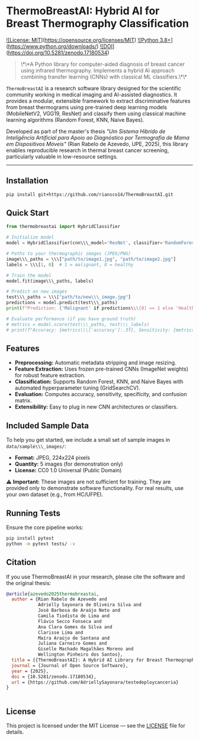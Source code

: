 # ThermoBreastAI: Hybrid AI for Breast Thermography Classification

[!\[License: MIT](https://img.shields.io/badge/License-MIT-yellow.svg)](https://opensource.org/licenses/MIT)
[!\[Python 3.8+](https://img.shields.io/badge/python-3.8+-blue.svg)](https://www.python.org/downloads/)
[!\[DOI](https://zenodo.org/badge/1062213182.svg)](https://doi.org/10.5281/zenodo.17180534)

> \\\*\\\*A Python library for computer-aided diagnosis of breast cancer using infrared thermography. Implements a hybrid AI approach combining transfer learning (CNNs) with classical ML classifiers.\\\*\\\*

`ThermoBreastAI` is a research software library designed for the scientific community working in medical imaging and AI-assisted diagnostics. It provides a modular, extensible framework to extract discriminative features from breast thermograms using pre-trained deep learning models (MobileNetV2, VGG19, ResNet) and classify them using classical machine learning algorithms (Random Forest, KNN, Naive Bayes).

Developed as part of the master's thesis *"Um Sistema Híbrido de Inteligência Artificial para Apoio ao Diagnóstico por Termografia de Mama em Dispositivos Móveis"* (Rian Rabelo de Azevedo, UPE, 2025), this library enables reproducible research in thermal breast cancer screening, particularly valuable in low-resource settings.

---

## Installation

```bash
pip install git+https://github.com/riansco14/ThermoBreastAI.git
```

## Quick Start

```python
from thermobreastai import HybridClassifier

# Initialize model
model = HybridClassifier(cnn\\\_model='ResNet', classifier='RandomForest')

# Paths to your thermographic images (JPEG/PNG)
image\\\_paths = \\\["path/to/image1.jpg", "path/to/image2.jpg"]
labels = \\\[1, 0]  # 1 = malignant, 0 = healthy

# Train the model
model.fit(image\\\_paths, labels)

# Predict on new images
test\\\_paths = \\\["path/to/new\\\_image.jpg"]
predictions = model.predict(test\\\_paths)
print(f"Prediction: {'Malignant' if predictions\\\[0] == 1 else 'Healthy'}")

# Evaluate performance (if you have ground truth)
# metrics = model.score(test\\\_paths, test\\\_labels)
# print(f"Accuracy: {metrics\\\['accuracy']:.3f}, Sensitivity: {metrics\\\['sensitivity']:.3f}")
```

## Features

* **Preprocessing:** Automatic metadata stripping and image resizing.
* **Feature Extraction:** Uses frozen pre-trained CNNs (ImageNet weights) for robust feature extraction.
* **Classification:** Supports Random Forest, KNN, and Naive Bayes with automated hyperparameter tuning (GridSearchCV).
* **Evaluation:** Computes accuracy, sensitivity, specificity, and confusion matrix.
* **Extensibility:** Easy to plug in new CNN architectures or classifiers.

## Included Sample Data

To help you get started, we include a small set of sample images in `data/sample\\\_images/`:

* **Format:** JPEG, 224x224 pixels
* **Quantity:** 5 images (for demonstration only)
* **License:** CC0 1.0 Universal (Public Domain)

⚠️ **Important:** These images are not sufficient for training. They are provided only to demonstrate software functionality. For real results, use your own dataset (e.g., from HC/UFPE).

## Running Tests

Ensure the core pipeline works:

```bash
pip install pytest
python -m pytest tests/ -v
```

## Citation

If you use ThermoBreastAI in your research, please cite the software and the original thesis:

```bibtex
@article{azevedo2025thermobreastai,
  author = {Rian Rabelo de Azevedo and 
            Adrielly Sayonara de Oliveira Silva and 
            José Barbosa de Araújo Neto and 
            Camila Tiodista de Lima and 
            Flávio Secco Fonseca and 
            Ana Clara Gomes da Silva and 
            Clarisse Lima and 
            Maíra Araújo de Santana and 
            Juliana Carneiro Gomes and 
            Giselle Machado Magalhães Moreno and 
            Wellington Pinheiro dos Santos},
  title = {{ThermoBreastAI}: A Hybrid AI Library for Breast Thermography Classification},
  journal = {Journal of Open Source Software},
  year = {2025},
  doi = {10.5281/zenodo.17180534},
  url = {https://github.com/AdriellySayonara/testedeploycanceria}
}



```

## License

This project is licensed under the MIT License — see the [LICENSE](LICENSE) file for details.


